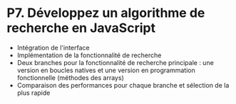# P7. Développez un algorithme de recherche en JavaScript
- Intégration de l'interface
- Implémentation de la fonctionnalité de recherche
- Deux branches pour la fonctionnalité de recherche principale : une version en boucles natives et une version en programmation fonctionnelle (méthodes des arrays)
- Comparaison des performances pour chaque branche et sélection de la plus rapide
